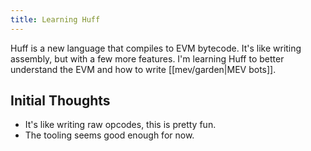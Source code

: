 ```yaml
---
title: Learning Huff
---
```


Huff is a new language that compiles to EVM bytecode. It's like writing assembly, but with a few more features. I'm learning Huff to better understand the EVM and how to write [[mev/garden|MEV bots]].

## Initial Thoughts

- It's like writing raw opcodes, this is pretty fun.
- The tooling seems good enough for now.
